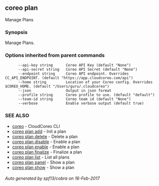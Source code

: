 ## coreo plan

Manage Plans

### Synopsis


Manage Plans.

### Options inherited from parent commands

```
      --api-key string      Coreo API Key (default "None")
      --api-secret string   Coreo API Secret (default "None")
      --endpoint string     Coreo API endpoint. Overrides CC_API_ENDPOINT. (default "https://app.cloudcoreo.com/api")
      --home string         Location of your Coreo config. Overrides $COREO_HOME. (default "/Users/guru/.cloudcoreo")
      --json                Output in json format
      --profile string      Coreo profile to use. (default "default")
      --team-id string      Coreo team id (default "None")
      --verbose             Enable verbose output (default true)
```

### SEE ALSO
* [coreo](coreo.md)	 - CloudCoreo CLI
* [coreo plan add](coreo_plan_add.md)	 - Init a plan
* [coreo plan delete](coreo_plan_delete.md)	 - Delete a plan
* [coreo plan disable](coreo_plan_disable.md)	 - Enable a plan
* [coreo plan enable](coreo_plan_enable.md)	 - Enable a plan
* [coreo plan finalize](coreo_plan_finalize.md)	 - Finalize a plan
* [coreo plan list](coreo_plan_list.md)	 - List all plans
* [coreo plan panel](coreo_plan_panel.md)	 - Show a plan
* [coreo plan show](coreo_plan_show.md)	 - Show a plan

###### Auto generated by spf13/cobra on 16-Feb-2017
